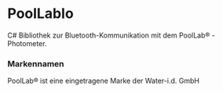 # PoolLabIo
C# Bibliothek zur Bluetooth-Kommunikation mit dem PoolLab® - Photometer.


### Markennamen
PoolLab® ist eine eingetragene Marke der Water-i.d. GmbH
